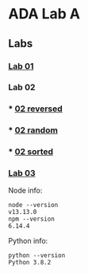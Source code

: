 # ADA Lab A

## Labs
### [Lab 01](/ada-lab-1.js)
### Lab 02
### * [02 reversed](/ada-lab-2-reversed.js)
### * [02 random](/ada-lab-2-random.js)
### * [02 sorted](/ada-lab-2-ordered.js)
### [Lab 03](/compare-prac3.py)

Node info:
```
node --version
v13.13.0
npm --version
6.14.4
```
Python info:
```
python --version
Python 3.8.2
```
